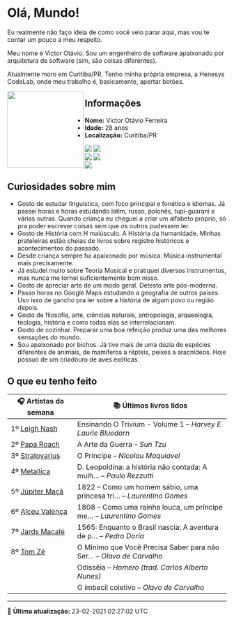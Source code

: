 # Olá, Mundo!

Eu realmente não faço ideia de como você veio parar aqui, mas vou te contar um pouco a meu respeito.

Meu nome é Victor Otávio. Sou um engenheiro de software apaixonado por arquitetura de software (sim, são coisas diferentes).

Atualmente moro em Curitiba/PR. Tenho minha própria empresa, a Henesys CodeLab, onde meu trabalho é, basicamente, apertar botões.

<img align="left" src="https://github.com/vctrtvfrrr/vctrtvfrrr/raw/master/octocat.png" alt="" width="175" />

## Informações

- **Nome:** Victor Otávio Ferreira
- **Idade:** 28 anos
- **Localização:** Curitiba/PR

[![](https://img.shields.io/badge/LinkedIn-victorotavio-blue)](https://www.linkedin.com/in/victorotavio/) [![](https://img.shields.io/badge/Twitter-@vctrtvfrrr-blue)](https://twitter.com/vctrtvfrrr)  
[![](https://img.shields.io/badge/GitHub-vctrtvfrrr-24292e)](https://github.com/vctrtvfrrr) [![](https://img.shields.io/badge/GitLab-vctrtvfrrr-ec5d16)](https://gitlab.com/vctrtvfrrr)  
[![](https://img.shields.io/badge/Email-victor@otavioferreira.com.br-red)](mailto:victor@otavioferreira.com.br)  

## Curiosidades sobre mim

-   Gosto de estudar linguística, com foco principal e fonética e idiomas. Já passei horas e horas estudando latim, russo, polonês, tupi-guarani e várias outras. Quando criança eu cheguei a criar um alfabeto próprio, só pra poder escrever coisas sem que os outros pudessem ler.
-   Gosto de História com H maiúsculo. A História da humanidade. Minhas prateleiras estão cheias de livros sobre registro históricos e acontecimentos do passado.
-   Desde criança sempre fui apaixonado por música. Música instrumental mais precisamente.
-   Já estudei muito sobre Teoria Musical e pratiquei diversos instrumentos, mas nunca me tornei suficientemente bom nisso.
-   Gosto de apreciar arte de um modo geral. Detesto arte pós-moderna.
-   Passo horas no Google Maps estudando a geografia de outros países. Uso isso de gancho pra ler sobre a história de algum povo ou região depois.
-   Gosto de filosofia, arte, ciências naturais, antropologia, arqueologia, teologia, história e como todas elas se interrelacionam.
-   Gosto de cozinhar. Preparar uma boa refeição produz uma das melhores sensações do mundo.
-   Sou apaixonado por bichos. Já tive mais de uma dúzia de espécies diferentes de animais, de mamiferos a répteis, peixes a aracnídeos. Hoje possuo de um criadouro de aves exóticas.


## O que eu tenho feito

|                          🎧 Artistas da semana                           |                      📚 Últimos livros lidos                      |
|--------------------------------------------------------------------------|-------------------------------------------------------------------|
| 1º [Leigh Nash](https://www.last.fm/music/Leigh+Nash)                    | Ensinando O Trivium - Volume 1	–	_Harvey E Laurie Bluedorn_         |
| 2º [Papa Roach](https://www.last.fm/music/Papa+Roach)                    | A Arte da Guerra	–	_Sun Tzu_                                        |
| 3º [Stratovarius](https://www.last.fm/music/Stratovarius)                | O Príncipe	–	_Nicolau Maquiavel_                                    |
| 4º [Metallica](https://www.last.fm/music/Metallica)                      | D. Leopoldina: a história não contada: A mulh…	–	_Paulo Rezzutti_   |
| 5º [Júpiter Maçã](https://www.last.fm/music/J%C3%BApiter+Ma%C3%A7%C3%A3) | 1822 – Como um homem sábio, uma princesa tri…	–	_Laurentino Gomes_  |
| 6º [Alceu Valença](https://www.last.fm/music/Alceu+Valen%C3%A7a)         | 1808 – Como uma rainha louca, um príncipe me…	–	_Laurentino Gomes_  |
| 7º [Jards Macalé](https://www.last.fm/music/Jards+Macal%C3%A9)           | 1565: Enquanto o Brasil nascia: A aventura de p…	–	_Pedro Doria_    |
| 8º [Tom Zé](https://www.last.fm/music/Tom+Z%C3%A9)                       | O Mínimo que Você Precisa Saber para não Ser…	–	_Olavo de Carvalho_ |
|                                                                          | Odisséia	–	_Homero (trad. Carlos Alberto Nunes)_                    |
|                                                                          | O imbecil coletivo	–	_Olavo de Carvalho_                            |


---

🚀 **Última atualização:** 23-02-2021 02:27:02 UTC